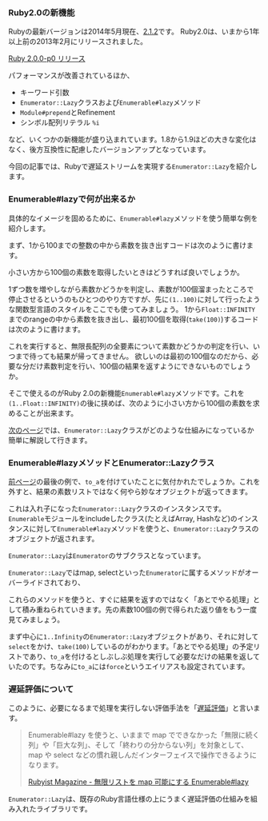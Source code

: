 ### Ruby2.0の新機能

Rubyの最新バージョンは2014年5月現在、[2.1.2](https://www.ruby-lang.org/ja/news/2014/05/09/ruby-2-1-2-is-released/)です。
Ruby2.0は、いまから1年以上前の2013年2月にリリースされました。

[Ruby 2.0.0-p0 リリース](https://www.ruby-lang.org/ja/news/2013/02/24/ruby-2-0-0-p0-is-released/)

パフォーマンスが改善されているほか、

* キーワード引数
* `Enumerator::Lazy`クラスおよび`Enumerable#lazy`メソッド
* `Module#prepend`とRefinement
* シンボル配列リテラル `%i`

など、いくつかの新機能が盛り込まれています。1.8から1.9ほどの大きな変化はなく、後方互換性に配慮したバージョンアップとなっています。

今回の記事では、Rubyで遅延ストリームを実現する`Enumerator::Lazy`を紹介します。


### Enumerable#lazyで何が出来るか

具体的なイメージを固めるために、`Enumerable#lazy`メソッドを使う簡単な例を紹介します。

まず、1から100までの整数の中から素数を抜き出すコードは次のように書けます。

<script src="https://gist.github.com/memerelics/9fb939868500ceb11618.js?file=prime.rb"></script>

小さい方から100個の素数を取得したいときはどうすれば良いでしょうか。

1ずつ数を増やしながら素数かどうかを判定し、素数が100個溜まったところで停止させるというのもひとつのやり方ですが、先に`(1..100)`に対して行ったような関数型言語のスタイルをここでも使ってみましょう。
1から`Float::INFINITY`までのrangeの中から素数を抜き出し、最初100個を取得(`take(100)`)するコードは次のように書けます。

<script src="https://gist.github.com/memerelics/9fb939868500ceb11618.js?file=inf.rb"></script>

これを実行すると、無限長配列の全要素について素数かどうかの判定を行い、いつまで待っても結果が帰ってきません。
欲しいのは最初の100個なのだから、必要な分だけ素数判定を行い、100個の結果を返すようにできないものでしょうか。


そこで使えるのがRuby 2.0の新機能`Enumerable#lazy`メソッドです。これを`(1..Float::INFINITY)`の後に挟めば、次のように小さい方から100個の素数を求めることが出来ます。

<script src="https://gist.github.com/memerelics/9fb939868500ceb11618.js?file=lazy.rb"></script>


[次のページ](/gm/gc/442905/2/)では、`Enumerator::Lazy`クラスがどのような仕組みになっているか簡単に解説して行きます。

<div style="page-break-after: always"><span style="display: none">&nbsp;</span></div>


### Enumerable#lazyメソッドとEnumerator::Lazyクラス


[前ページ](/gm/gc/442905/)の最後の例で、`to_a`を付けていたことに気付かれたでしょうか。これを外すと、結果の素数リストではなく何やら妙なオブジェクトが返ってきます。

<script src="https://gist.github.com/memerelics/9fb939868500ceb11618.js?file=notoa.rb"></script>

これは入れ子になった`Enumerator::Lazy`クラスのインスタンスです。`Enumerable`モジュールをincludeしたクラス(たとえばArray, Hashなど)のインスタンスに対して`Enumerable#lazy`メソッドを使うと、`Enumerator::Lazy`クラスのオブジェクトが返されます。

<script src="https://gist.github.com/memerelics/9fb939868500ceb11618.js?file=obj.rb"></script>

`Enumerator::Lazy`は`Enumerator`のサブクラスとなっています。

<script src="https://gist.github.com/memerelics/9fb939868500ceb11618.js?file=anc.rb"></script>

`Enumerator::Lazy`ではmap, selectといった`Enumerator`に属するメソッドがオーバーライドされており、

<script src="https://gist.github.com/memerelics/9fb939868500ceb11618.js?file=methods.rb"></script>

これらのメソッドを使うと、すぐに結果を返すのではなく「あとでやる処理」として積み重ねられていきます。先の素数100個の例で得られた返り値をもう一度見てみましょう。

<script src="https://gist.github.com/memerelics/9fb939868500ceb11618.js?file=irego.txt"></script>

まず中心に`1..Infinity`の`Enumerator::Lazy`オブジェクトがあり、それに対して`select`をかけ、`take(100)`しているのがわかります。「あとでやる処理」の予定リストであり、`to_a`を付けるとしぶしぶ処理を実行して必要なだけの結果を返していたのです。ちなみに`to_a`には`force`というエイリアスも設定されています。


### 遅延評価について

このように、必要になるまで処理を実行しない評価手法を「[遅延評価](http://ja.wikipedia.org/wiki/%E9%81%85%E5%BB%B6%E8%A9%95%E4%BE%A1)」と言います。

> Enumerable#lazy を使うと、いままで map でできなかった「無限に続く列」や「巨大な列」、そして「終わりの分からない列」を対象として、map や select などの慣れ親しんだインターフェイスで操作できるようになります。
>
> [Rubyist Magazine - 無限リストを map 可能にする Enumerable#lazy](http://magazine.rubyist.net/?0041-200Special-lazy)

`Enumerator::Lazy`は、既存のRuby言語仕様の上にうまく遅延評価の仕組みを組み入れたライブラリです。
